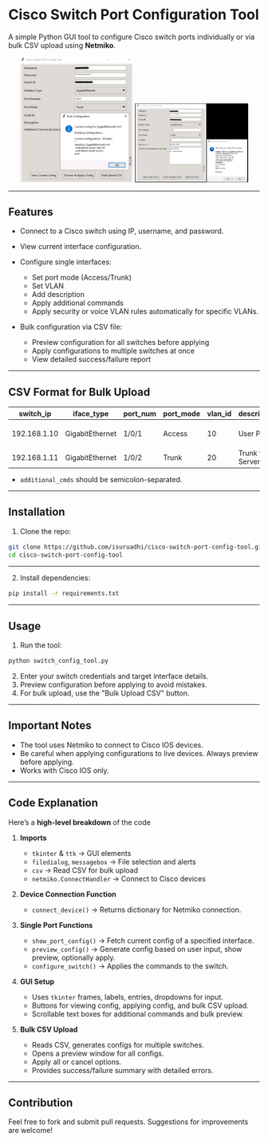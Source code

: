 # Cisco Switch Port Configuration Tool

A simple Python GUI tool to configure Cisco switch ports individually or via bulk CSV upload using **Netmiko**.

<p align="center">
  <img src="https://github.com/isuruadhi/cisco-switch-port-config-tool/blob/main/images/Image1.png" width="45%"/>
    <img src="https://github.com/isuruadhi/cisco-switch-port-config-tool/blob/main/images/image2.png" width="45%"/>
</p>

<p align="right">

</p>

---

## Features

- Connect to a Cisco switch using IP, username, and password.
- View current interface configuration.
- Configure single interfaces:
  - Set port mode (Access/Trunk)
  - Set VLAN
  - Add description
  - Apply additional commands
  - Apply security or voice VLAN rules automatically for specific VLANs.
    
- Bulk configuration via CSV file:
  - Preview configuration for all switches before applying
  - Apply configurations to multiple switches at once
  - View detailed success/failure report

---

## CSV Format for Bulk Upload

| switch_ip | iface_type | port_num | port_mode | vlan_id | description | additional_cmds |
|-----------|-----------|---------|----------|--------|------------|----------------|
| 192.168.1.10 | GigabitEthernet | 1/0/1 | Access | 10 | User Port | no shutdown; spanning-tree portfast |
| 192.168.1.11 | GigabitEthernet | 1/0/2 | Trunk | 20 | Trunk to Server | switchport nonegotiate |

- `additional_cmds` should be semicolon-separated.

---

## Installation

1. Clone the repo:

```bash
git clone https://github.com/isuruadhi/cisco-switch-port-config-tool.git
cd cisco-switch-port-config-tool
```
---

2. Install dependencies:

```bash
pip install -r requirements.txt
```

---

## Usage

1. Run the tool:

```bash
python switch_config_tool.py
```

2. Enter your switch credentials and target interface details.
3. Preview configuration before applying to avoid mistakes.
4. For bulk upload, use the "Bulk Upload CSV" button.

---

## Important Notes

- The tool uses Netmiko to connect to Cisco IOS devices.
- Be careful when applying configurations to live devices. Always preview before applying.
- Works with Cisco IOS only.

---

## Code Explanation

Here’s a **high-level breakdown** of the code

1. **Imports**  
   - `tkinter` & `ttk` → GUI elements  
   - `filedialog`, `messagebox` → File selection and alerts  
   - `csv` → Read CSV for bulk upload  
   - `netmiko.ConnectHandler` → Connect to Cisco devices  

2. **Device Connection Function**  
   - `connect_device()` → Returns dictionary for Netmiko connection.

3. **Single Port Functions**  
   - `show_port_config()` → Fetch current config of a specified interface.  
   - `preview_config()` → Generate config based on user input, show preview, optionally apply.  
   - `configure_switch()` → Applies the commands to the switch.

4. **GUI Setup**  
   - Uses `tkinter` frames, labels, entries, dropdowns for input.  
   - Buttons for viewing config, applying config, and bulk CSV upload.  
   - Scrollable text boxes for additional commands and bulk preview.

5. **Bulk CSV Upload**  
   - Reads CSV, generates configs for multiple switches.  
   - Opens a preview window for all configs.  
   - Apply all or cancel options.  
   - Provides success/failure summary with detailed errors.

---

## Contribution

Feel free to fork and submit pull requests. Suggestions for improvements are welcome!




